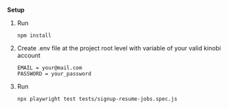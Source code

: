 **Setup**

1. Run
   ```
   npm install
2. Create .env file at the project root level with  variable of your valid kinobi account
   ```
   EMAIL = your@mail.com
   PASSWORD = your_password
3. Run
   ```
   npx playwright test tests/signup-resume-jobs.spec.js
